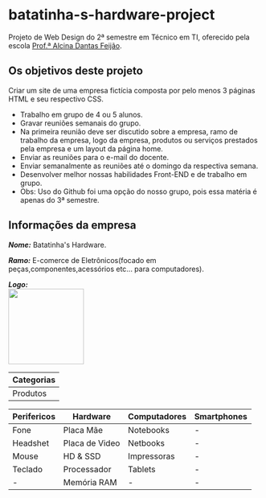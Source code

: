 # batatinha-s-hardware-project

Projeto de Web Design do 2ª semestre em Técnico em TI, oferecido pela escola [Prof.ª Alcina Dantas Feijão](http://www.alcinadantas.com.br/ti).

## Os objetivos deste projeto 

Criar um site de uma empresa fictícia composta por pelo menos 3 páginas HTML e seu respectivo CSS.
- Trabalho em grupo de 4 ou 5 alunos.
- Gravar reuniões semanais do grupo.
- Na primeira reunião deve ser discutido sobre a empresa, ramo de trabalho da empresa, logo da empresa, produtos ou serviços prestados pela empresa e um layout da página home.
- Enviar as reuniões para o e-mail do docente.
- Enviar semanalmente as reuniões até o domingo da respectiva semana.
- Desenvolver melhor nossas habilidades Front-END e de trabalho em grupo.
- Obs: Uso do Github foi uma opção do nosso grupo, pois essa matéria é apenas do 3ª semestre.

## Informações da empresa

***Nome:*** Batatinha's Hardware.

***Ramo:*** E-comerce de Eletrônicos(focado em peças,componentes,acessórios etc... para computadores).

***Logo:*** <br>
<img src="https://i.imgur.com/aixbW22.png" width="150px" height="150px">

|Categorias|
|-|
|Produtos|

|Perifericos|Hardware|Computadores|Smartphones|
|-|-|-|-|
|Fone|Placa Mãe|Notebooks|-|
|Headshet|Placa de Video|Netbooks|-|
|Mouse|HD & SSD|Impressoras|-|
|Teclado|Processador|Tablets|-|
|-|Memória RAM|-|-|
